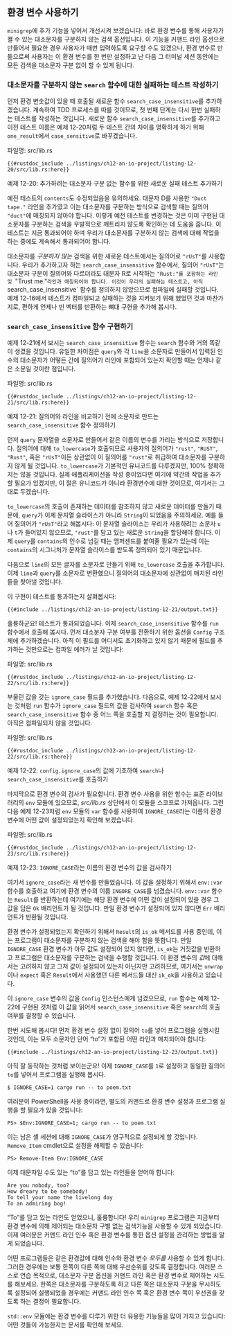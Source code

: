 ## 환경 변수 사용하기

`minigrep`에 추가 기능을 넣어서 개선시켜 보겠습니다: 바로 환경
변수를 통해 사용자가 켤 수 있는 대소문자를 구분하지 않는 검색
옵션입니다. 이 기능을 커맨드 라인 옵션으로 만들어서 필요한 경우
사용자가 매번 입력하도록 요구할 수도 있겠으나, 환경 변수로 만듦으로써
사용자는 이 환경 변수를 한 번만 설정하고 난 다음 그 터미널 세션
동안에는 모든 검색을 대소문자 구분 없이 할 수 있게 됩니다.

### 대소문자를 구분하지 않는 `search` 함수에 대한 실패하는 테스트 작성하기

먼저 환경 변숫값이 있을 때 호출될 새로운 함수 `search_case_insensitive`를
추가하겠습니다. 계속하여 TDD 프로세스를 따를 것이므로, 첫 번째 단계는
다시 한번 실패하는 테스트를 작성하는 것입니다. 새로운 함수
`search_case_insensitive`를 추가하고 이전 테스트 이름은
예제 12-20처럼 두 테스트 간의 차이를 명확하게 하기 위해 `one_result`에서
`case_sensitive`로 바꾸겠습니다.

<span class="filename">파일명: src/lib.rs</span>

```rust,ignore,does_not_compile
{{#rustdoc_include ../listings/ch12-an-io-project/listing-12-20/src/lib.rs:here}}
```

<span class="caption">예제 12-20: 추가하려는 대소문자 구분 없는 함수를 위한
새로운 실패 테스트 추가하기</span>

예전 테스트의 `contents`도 수정되었음을 유의하세요. 대문자 D를 사용한
`"Duct tape."` 라인을 추가였고 이는 대소문자를 구분하는 방식으로 검색할
때는 질의어 `"duct"`에 매칭되지 않아야 합니다. 이렇게 예전 테스트를 변경하는
것은 이미 구현된 대소문자를 구분하는 검색을 우발적으로 깨트리지 않도록
확인하는 데 도움을 줍니다. 이 테스트는 지금 통과되어야 하며 우리가 대소문자를
구분하지 않는 검색에 대해 작업을 하는 중에도 계속해서 통과되어야 합니다.

대소문자를 *구분하지 않는* 검색을 위한 새로운 테스트에서는 질의어로 `"rUsT"`를
사용합니다. 우리가 추가하고자 하는 `search_case_insensitive` 함수에서,
질의어 `"rUsT"`는 대소문자 구분이 질의어와 다르더라도 대문자 R로 시작하는
`"Rust:"를 포함하는 라인 및 `"Trust me."` 라인과 매칭되어야 합니다.
이것이 우리의 실패하는 테스트고, 아직 `search_case_insensitive` 함수를
정의하지 않았으므로 컴파일에 실패할 것입니다. 예제 12-16에서 테스트가
컴파일되고 실패하는 것을 지켜보기 위해 했었던 것과 마찬가지로, 편하게
언제나 빈 벡터를 반환하는 뼈대 구현을 추가해 봅시다.

### `search_case_insensitive` 함수 구현하기

예제 12-21에서 보시는 `search_case_insensitive` 함수는 `search`
함수와 거의 똑같이 생겼을 것입니다. 유일한 차이점은 `query`와 각 `line`을
소문자로 만들어서 입력된 인수의 대소문자가 어떻든 간에 질의어가 라인에
포함되어 있는지 확인할 때는 언제나 같은 소문일 것이란 점입니다.

<span class="filename">파일명: src/lib.rs</span>

```rust,noplayground
{{#rustdoc_include ../listings/ch12-an-io-project/listing-12-21/src/lib.rs:here}}
```

<span class="caption">예제 12-21: 질의어와 라인을 비교하기 전에 소문자로
만드는 `search_case_insensitive` 함수 정의하기</span>

먼저 `query` 문자열을 소문자로 만들어서 같은 이름의 변수를 가리는
방식으로 저장합니다. 질의어에 대해 `to_lowercase`가 호출되므로
사용자의 질의어가 `"rust"`, `"RUST"`, `"Rust"`, 혹은 `"rUsT"`이든
상관없이 이 질의어를 `"rust"`로 취급하여 대소문자를 구분하지 않게 될
것입니다. `to_lowercase`가 기본적인 유니코드를 다루겠지만, 100% 정확하지는
않을 것입니다. 실제 애플리케이션을 작성 중이었다면 여기에 약간의 작업을
추가할 필요가 있겠지만, 이 절은 유니코드가 아니라 환경변수에 대한 것이므로,
여기서는 그대로 두겠습니다.

`to_lowercase`의 호출이 존재하는 데이터를 참조하지 않고 새로운 데이터를
만들기 때문에, `query`가 이제 문자열 슬라이스가 아니라 `String`이 되었음을
주의하세요. 예를 들어 질의어가 `"rUsT"`라고 해봅시다: 이 문자열 슬라이스는
우리가 사용하려는 소문자 `u`나 `t`가 들어있지 않으므로, `"rust"`를 담고 있는
새로운 `String`을 할당해야 합니다. 이제 `query`를 `contains`의 인수로
넘길 때는 앰퍼센드를 붙여줄 필요가 있는데 이는 `contains`의 시그니처가 문자열
슬라이스를 받도록 정의되어 있기 때문입니다.

다음으로 `line`의 모든 글자를 소문자로 만들기 위해 `to_lowercase` 호출을
추가합니다. 이제 `line`과 `query`를 소문자로 변환했으니 질의어의 대소문자에
상관없이 매치된 라인들을 찾아낼 것입니다.

이 구현이 테스트를 통과하는지 살펴봅시다:

```console
{{#include ../listings/ch12-an-io-project/listing-12-21/output.txt}}
```

훌륭하군요! 테스트가 통과되었습니다. 이제 `search_case_insensitive`
함수를 `run` 함수에서 호출해 봅시다. 먼저 대소분자 구분 여부를 전환하기
위한 옵션을 `Config` 구조체에 추가하겠습니다. 아직 이 필드를 어디서도
초기화하고 있지 않기 때문에 필드를 추가하는 것만으로는 컴파일 에러가
날 것입니다:

<span class="filename">파일명: src/lib.rs</span>

```rust,ignore,does_not_compile
{{#rustdoc_include ../listings/ch12-an-io-project/listing-12-22/src/lib.rs:here}}
```

부울린 값을 갖는 `ignore_case` 필드를 추가했습니다. 다음으로, 예제 12-22에서
보시는 것처럼 `run` 함수가 `ignore_case` 필드의 값을 검사하여
`search` 함수 혹은 `search_case_insensitive` 함수 중 어느 쪽을 호출할
지 결정하는 것이 필요합니다. 아직은 컴파일되지 않을 것입니다.

<span class="filename">파일명: src/lib.rs</span>

```rust,ignore,does_not_compile
{{#rustdoc_include ../listings/ch12-an-io-project/listing-12-22/src/lib.rs:there}}
```

<span class="caption">예제 12-22: `config.ignore_case`의 값에
기초하여 `search`나 `search_case_insensitive`를 호출하기</span>

마지막으로 환경 변수의 검사가 필요합니다. 환경 변수 사용을
위한 함수는 표준 라이브러리의 `env` 모듈에 있으므로,
*src/lib.rs* 상단에서 이 모듈을 스코프로 가져옵니다.
그런 다음 예제 12-23처럼 `env` 모듈의 `var` 함수를
사용하여 `IGNORE_CASE`라는 이름의 환경 변수에 어떤 값이
설정되었는지 확인해 보겠습니다.

<span class="filename">파일명: src/lib.rs</span>

```rust,noplayground
{{#rustdoc_include ../listings/ch12-an-io-project/listing-12-23/src/lib.rs:here}}
```

<span class="caption">예제 12-23: `IGNORE_CASE`라는 이름의 환경 변수의
값을 검사하기</span>

여기서 `ignore_case`라는 새 변수를 만들었습니다. 이 값을 설정하기 위해서
`env::var` 함수를 호출하고 여기에 환경 변수의 이름 `INGORE_CASE`를
넘겼습니다. `env::var` 함수는 `Result`를 반환하는데 여기에는 해당
환경 변수에 어떤 값이 설정되어 있을 경우 그 값을 담은 `Ok` 배리언트가
될 것입니다. 만일 환경 변수가 설정되어 있지 않다면 `Err` 배리언트가
반환될 것입니다.

환경 변수가 설정되었는지 확인하기 위해서 `Result`의 `is_ok` 메서드를
사용 중인데, 이는 프로그램이 대소문자를 구분하지 않는 검색을 해야 함을
뜻합니다. 만일 `IGNORE_CASE` 환경 변수가 아무 값도 설정되어 있지 않다면,
`is_ok`는 거짓값을 반환하고 프로그램은 대소문자를 구분하는 검색을 수행할
것입니다. 이 환경 변수의 *값*에 대해서는 고려하지 않고 그저 값이 설정되어
있는지 아닌지만 고려하므로, 여기서는 `unwrap`이나 `expect` 혹은 `Result`에서
사용했던 다른 메서드들 대신 `ik_ok`을 사용하고 있습니다.

이 `ignore_case` 변수의 값을 `Config` 인스턴스에게 넘겼으므로, `run` 함수는
예제 12-22에 구현된 것처럼 이 값을 읽어서 `search_case_insensitive` 혹은
`search`의 호출 여부를 결정할 수 있습니다.

한번 시도해 봅시다! 먼저 환경 변수 설정 없이 질의어 `to`를 넣어 프로그램을
실행시킬 것인데, 이는 모두 소문자인 단어 “to”가 포함된 어떤 라인과
매치되어야 합니다:

```console
{{#include ../listings/ch12-an-io-project/listing-12-23/output.txt}}
```

아직 잘 동작하는 것처럼 보이는군요! 이제 `IGNORE_CASE`를 `1`로 설정하고
동일한 질의어 `to`를 넣어서 프로그램을 실행해 봅시다.

```console
$ IGNORE_CASE=1 cargo run -- to poem.txt
```

여러분이 PowerShell을 사용 중이라면, 별도의 커맨드로 환경 변수 설정과 프로그램 실행을
할 필요가 있을 것입니다:

```console
PS> $Env:IGNORE_CASE=1; cargo run -- to poem.txt
```

이는 남은 셸 세션에 대해 `IGNORE_CASE`가 영구적으로 설정되게 할
것입니다. `Remove_Item` cmdlet으로 설정을 해제할 수 있습니다:

```console
PS> Remove-Item Env:IGNORE_CASE
```

이제 대문자일 수도 있는 “to”를 담고 있는 라인들을 얻어야 합니다:

<!-- manual-regeneration
cd listings/ch12-an-io-project/listing-12-23
IGNORE_CASE=1 cargo run -- to poem.txt
can't extract because of the environment variable
-->

```console
Are you nobody, too?
How dreary to be somebody!
To tell your name the livelong day
To an admiring bog!
```

“To”를 담고 있는 라인도 얻었으니, 훌륭합니다! 우리 `minigrep` 프로그램은 지금부터
환경 변수에 의해 제어되는 대소문자 구별 없는 검색기능을 사용할 수 있게 되었습니다.
이제 여러분은 커맨드 라인 인수 혹은 환경 변수를 통한 옵션 설정을 관리하는 방법을
알게 되었습니다.

어떤 프로그램들은 같은 환경값에 대해 인수와 환경 변수 *모두를* 사용할 수
있게 합니다. 그러한 경우에는 보통 한쪽이 다른 쪽에 대해 우선순위를 갖도록
결정합니다. 여러분 스스로 연습 목적으로, 대소문자 구분 옵션을 커맨드
라인 혹은 환경 변수로 제어하는 시도를 해보세요. 한쪽은 대소문자를
구분하도록 하고 다른 쪽은 대소문자 구분을 무시하도록 설정되어 실행되었을
경우에는 커맨드 라인 인수 쪽 혹은 환경 변수 쪽이 우선권을 갖도록 하는
결정이 필요합니다.

`std::env` 모듈에는 환경 변수를 다루기 위한 더 유용한 기능들을 많이 가지고
있습니다: 어떤 것들이 가능한지는 문서를 확인해 보세요.
